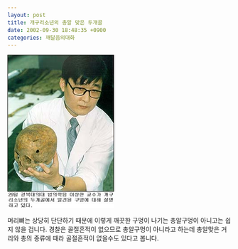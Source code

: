 ```yaml
---
layout: post
title: 개구리소년의 총알 맞은 두개골
date: 2002-09-30 18:48:35 +0900
categories: 깨달음의대화
---
```

<img src="./files/attach/images/198/419/1033379315.jpg" border="0" alt="" />  
  
머리뼈는 상당히 단단하기 때문에 이렇게 깨끗한 구멍이 나기는 총알구멍이 아니고는 쉽지 않을 겁니다. 경찰은 골절흔적이 없으므로 총알구멍이 아니라고 하는데 총알맞은 거리와 총의 종류에 때라 골절흔적이 없을수도 있다고 봅니다.